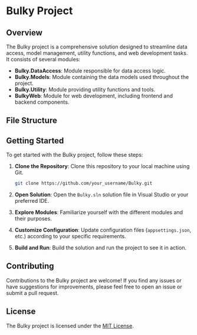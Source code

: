 # Bulky Project

## Overview

The Bulky project is a comprehensive solution designed to streamline data access, model management, utility functions, and web development tasks. It consists of several modules:

- **Bulky.DataAccess**: Module responsible for data access logic.
- **Bulky.Models**: Module containing the data models used throughout the project.
- **Bulky.Utility**: Module providing utility functions and tools.
- **BulkyWeb**: Module for web development, including frontend and backend components.

## File Structure






## Getting Started

To get started with the Bulky project, follow these steps:

1. **Clone the Repository**: Clone this repository to your local machine using Git.

    ```bash
    git clone https://github.com/your_username/Bulky.git
    ```

2. **Open Solution**: Open the `Bulky.sln` solution file in Visual Studio or your preferred IDE.

3. **Explore Modules**: Familiarize yourself with the different modules and their purposes.

4. **Customize Configuration**: Update configuration files (`appsettings.json`, etc.) according to your specific requirements.

5. **Build and Run**: Build the solution and run the project to see it in action.

## Contributing

Contributions to the Bulky project are welcome! If you find any issues or have suggestions for improvements, please feel free to open an issue or submit a pull request.

## License

The Bulky project is licensed under the [MIT License](LICENSE).


